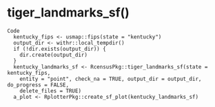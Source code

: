# tiger_landmarks_sf()

    Code
      kentucky_fips <- usmap::fips(state = "kentucky")
      output_dir <- withr::local_tempdir()
      if (!dir.exists(output_dir)) {
        dir.create(output_dir)
      }
      kentucky_landmarks_sf <- RcensusPkg::tiger_landmarks_sf(state = kentucky_fips,
        entity = "point", check_na = TRUE, output_dir = output_dir, do_progress = FALSE,
        delete_files = TRUE)
      a_plot <- RplotterPkg::create_sf_plot(kentucky_landmarks_sf)

